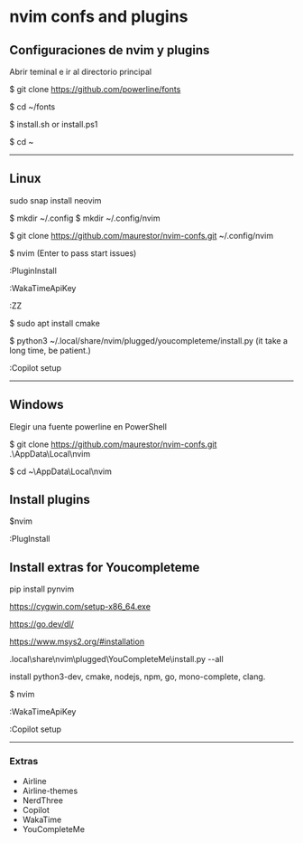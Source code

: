 # nvim confs and plugins

## Configuraciones de nvim y plugins
Abrir teminal e ir al directorio principal

$ git clone https://github.com/powerline/fonts

$ cd ~/fonts

$ install.sh or install.ps1

$ cd ~

---
## Linux
sudo snap install neovim

$ mkdir ~/.config
$ mkdir ~/.config/nvim

$ git clone https://github.com/maurestor/nvim-confs.git ~/.config/nvim    

$ nvim (Enter to pass start issues)

:PluginInstall

:WakaTimeApiKey

:ZZ

$ sudo apt install cmake

$ python3 ~/.local/share/nvim/plugged/youcompleteme/install.py (it take a long time, be patient.)

:Copilot setup

---
## Windows
Elegir una fuente powerline en PowerShell

$ git clone https://github.com/maurestor/nvim-confs.git .\AppData\Local\nvim

$ cd ~\AppData\Local\nvim

## Install plugins
$nvim

:PlugInstall

## Install extras for Youcompleteme

pip install pynvim

https://cygwin.com/setup-x86_64.exe

https://go.dev/dl/

https://www.msys2.org/#installation

.local\share\nvim\plugged\YouCompleteMe\install.py --all

install python3-dev, cmake, nodejs, npm, go, mono-complete, clang. 

$ nvim

:WakaTimeApiKey

:Copilot setup

---
### Extras
- Airline
- Airline-themes
- NerdThree
- Copilot
- WakaTime
- YouCompleteMe

